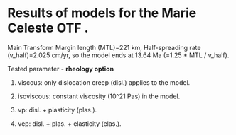 # Results of models for the Marie Celeste OTF .

Main Transform Margin length (MTL)=221 km, Half-spreading rate (v_half)=2.025 cm/yr,
so the model ends at 13.64 Ma (=1.25 * MTL / v_half). 

Tested parameter - **rheology option**

1. viscous: only dislocation creep (disl.) applies to the model.

2. isoviscous: constant viscosity (10^21 Pas) in the model.
 
3. vp: disl. + plasticity (plas.).

4. vep: disl. + plas. + elasticity (elas.).

 
